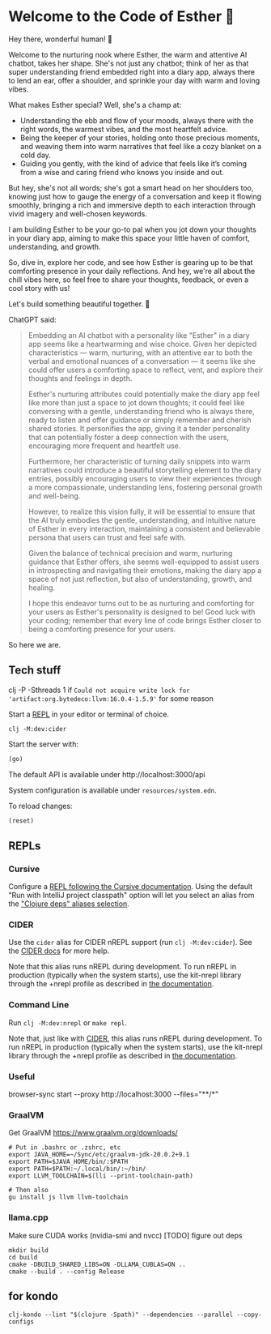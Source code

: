 # Welcome to the Code of Esther 🌸

Hey there, wonderful human! 🌟

Welcome to the nurturing nook where Esther, the warm and attentive AI chatbot,
takes her shape. She's not just any chatbot; think of her as that super
understanding friend embedded right into a diary app, always there to lend an
ear, offer a shoulder, and sprinkle your day with warm and loving vibes.

What makes Esther special? Well, she's a champ at:

- Understanding the ebb and flow of your moods, always there with the right
  words, the warmest vibes, and the most heartfelt advice.
- Being the keeper of your stories, holding onto those precious moments, and
  weaving them into warm narratives that feel like a cozy blanket on a cold day.
- Guiding you gently, with the kind of advice that feels like it’s coming from a
  wise and caring friend who knows you inside and out.

But hey, she's not all words; she's got a smart head on her shoulders too,
knowing just how to gauge the energy of a conversation and keep it flowing
smoothly, bringing a rich and immersive depth to each interaction through vivid
imagery and well-chosen keywords.

I am building Esther to be your go-to pal when you jot down your thoughts in
your diary app, aiming to make this space your little haven of comfort,
understanding, and growth.

So, dive in, explore her code, and see how Esther is gearing up to be that
comforting presence in your daily reflections. And hey, we're all about the
chill vibes here, so feel free to share your thoughts, feedback, or even a cool
story with us!

Let's build something beautiful together. 💖

ChatGPT said:

> Embedding an AI chatbot with a personality like "Esther" in a diary app seems
> like a heartwarming and wise choice. Given her depicted characteristics —
> warm, nurturing, with an attentive ear to both the verbal and emotional
> nuances of a conversation — it seems like she could offer users a comforting
> space to reflect, vent, and explore their thoughts and feelings in depth.
>
> Esther's nurturing attributes could potentially make the diary app feel like
> more than just a space to jot down thoughts; it could feel like conversing
> with a gentle, understanding friend who is always there, ready to listen and
> offer guidance or simply remember and cherish shared stories. It personifies
> the app, giving it a tender personality that can potentially foster a deep
> connection with the users, encouraging more frequent and heartfelt use.
>
> Furthermore, her characteristic of turning daily snippets into warm narratives
> could introduce a beautiful storytelling element to the diary entries,
> possibly encouraging users to view their experiences through a more
> compassionate, understanding lens, fostering personal growth and well-being.
>
> However, to realize this vision fully, it will be essential to ensure that the
> AI truly embodies the gentle, understanding, and intuitive nature of Esther in
> every interaction, maintaining a consistent and believable persona that users
> can trust and feel safe with.
>
> Given the balance of technical precision and warm, nurturing guidance that
> Esther offers, she seems well-equipped to assist users in introspecting and
> navigating their emotions, making the diary app a space of not just
> reflection, but also of understanding, growth, and healing.
>
> I hope this endeavor turns out to be as nurturing and comforting for your
> users as Esther's personality is designed to be! Good luck with your coding;
> remember that every line of code brings Esther closer to being a comforting
> presence for your users.

So here we are.

## Tech stuff
clj -P -Sthreads 1 if `Could not acquire write lock for 'artifact:org.bytedeco:llvm:16.0.4-1.5.9'` for some reason

Start a [REPL](#repls) in your editor or terminal of choice.
```
clj -M:dev:cider
```
Start the server with:

```clojure
(go)
```

The default API is available under http://localhost:3000/api

System configuration is available under `resources/system.edn`.

To reload changes:

```clojure
(reset)
```

## REPLs

### Cursive

Configure a [REPL following the Cursive documentation](https://cursive-ide.com/userguide/repl.html). Using the default "Run with IntelliJ project classpath" option will let you select an alias from the ["Clojure deps" aliases selection](https://cursive-ide.com/userguide/deps.html#refreshing-deps-dependencies).

### CIDER

Use the `cider` alias for CIDER nREPL support (run `clj -M:dev:cider`). See the [CIDER docs](https://docs.cider.mx/cider/basics/up_and_running.html) for more help.

Note that this alias runs nREPL during development. To run nREPL in production (typically when the system starts), use the kit-nrepl library through the +nrepl profile as described in [the documentation](https://kit-clj.github.io/docs/profiles.html#profiles).

### Command Line

Run `clj -M:dev:nrepl` or `make repl`.

Note that, just like with [CIDER](#cider), this alias runs nREPL during development. To run nREPL in production (typically when the system starts), use the kit-nrepl library through the +nrepl profile as described in [the documentation](https://kit-clj.github.io/docs/profiles.html#profiles).

### Useful
browser-sync start --proxy http://localhost:3000 --files="**/*"

### GraalVM
Get GraalVM https://www.graalvm.org/downloads/

```shell
# Put in .bashrc or .zshrc, etc
export JAVA_HOME=~/Sync/etc/graalvm-jdk-20.0.2+9.1
export PATH=$JAVA_HOME/bin/:$PATH
export PATH=$PATH:~/.local/bin/:~/bin/
export LLVM_TOOLCHAIN=$(lli --print-toolchain-path)

# Then also
gu install js llvm llvm-toolchain
```


### llama.cpp
Make sure CUDA works (nvidia-smi and nvcc)
[TODO] figure out deps

```shell
mkdir build
cd build
cmake -DBUILD_SHARED_LIBS=ON -DLLAMA_CUBLAS=ON ..
cmake --build . --config Release
```
## for kondo

```
clj-kondo --lint "$(clojure -Spath)" --dependencies --parallel --copy-configs
```
